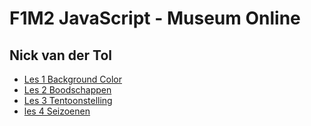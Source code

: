 # F1M2 JavaScript - Museum Online
## Nick van der Tol

- [Les 1 Background Color](http://32934.hosts1.ma-cloud.nl/f1m2js/les1-background-color/)
- [Les 2 Boodschappen ](http://32934.hosts1.ma-cloud.nl/f1m2js/les2-boodschappen/)
- [Les 3 Tentoonstelling](https://32934.hosts1.ma-cloud.nl/f1m2js/les3-tentoonstelling/)
- [les 4 Seizoenen](http://32934.hosts1.ma-cloud.nl/f1m2js/les4-seizoenen/)